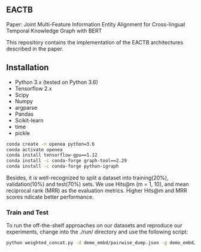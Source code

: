 ## EACTB

Paper: Joint Multi-Feature Information Entity Alignment for Cross-lingual Temporal Knowledge Graph with BERT


This repository contains the implementation of the EACTB architectures described in the paper.

## Installation
* Python 3.x (tested on Python 3.6)
* Tensorflow 2.x 
* Scipy
* Numpy
* argparse
* Pandas
* Scikit-learn
* time
* pickle


```bash
conda create -n openea python=3.6
conda activate openea
conda install tensorflow-gpu==1.12
conda install -c conda-forge graph-tool==2.29
conda install -c conda-forge python-igraph
```



Besides, it is well-recognized to split a dataset into training(20%), validation(10%) and test(70%) sets. 
We use Hits@m (m = 1, 10), and mean reciprocal rank (MRR) as the evaluation metrics.  Higher Hits@m and MRR scores ndicate better performance.

### Train and Test
To run the off-the-shelf approaches on our datasets and reproduce our experiments, change into the ./run/ directory and use the following script:


```bash
python weighted_concat.py -d demo_embd/pairwise_dump.json -g demo_embd/zh_en_graph_embd.pkl -i dbp15k/zh_en/test
```


